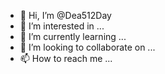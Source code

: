 - 👋 Hi, I’m @Dea512Day
- 👀 I’m interested in ...
- 🌱 I’m currently learning ...
- 💞️ I’m looking to collaborate on ...
- 📫 How to reach me ...

<!---
Dea512Day/Dea512Day is a ✨ special ✨ repository because its `README.md` (this file) appears on your GitHub profile.
You can click the Preview link to take a look at your changes.
--->
